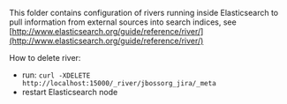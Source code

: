 This folder contains configuration of rivers running inside Elasticsearch to pull
information from external sources into search indices,
see [http://www.elasticsearch.org/guide/reference/river/](http://www.elasticsearch.org/guide/reference/river/)

How to delete river:

- run: `curl -XDELETE http://localhost:15000/_river/jbossorg_jira/_meta`
- restart Elasticsearch node